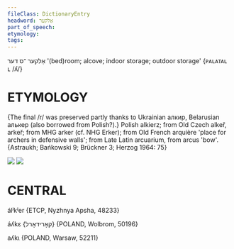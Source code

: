 ```yaml
---
fileClass: DictionaryEntry
headword: אַלקער
part_of_speech: 
etymology: 
tags: 
---
```

אַלקער
־ס
דער
'(bed)room; alcove; indoor storage; outdoor storage'
‎{ᴘᴀʟᴀᴛᴀʟ ʟ /ʎ/}

ETYMOLOGY
===========
{The final /r/ was preserved partly thanks to Ukrainian алкир, Belarusian алькер (also borrowed from Polish?).}
Polish alkierz; from Old Czech alkeř, arkeř; from MHG arker (cf. NHG Erker); from Old French arquière 'place for archers in defensive walls'; from Late Latin arcuarium, from arcus 'bow'.
{Astraukh; Bańkowski 9; Brückner 3; Herzog 1964: 75}

![](https://ia802902.us.archive.org/9/items/Yiddish-Dialect-Maps/Herzog3-5-7-MotlenAlker-54.jpg)
![](https://ia802902.us.archive.org/9/items/Yiddish-Dialect-Maps/Herzog7-1-KamerAlker-CompositeOf3-6And3-8-280.jpg)

CENTRAL
========

álʲkʲer {ETCP, Nyzhnya Apsha, 48233}

áʎkɛ {קאָרידאָרל} {POLAND, Wolbrom, 50196}

aʎkɩ {POLAND, Warsaw, 52211}